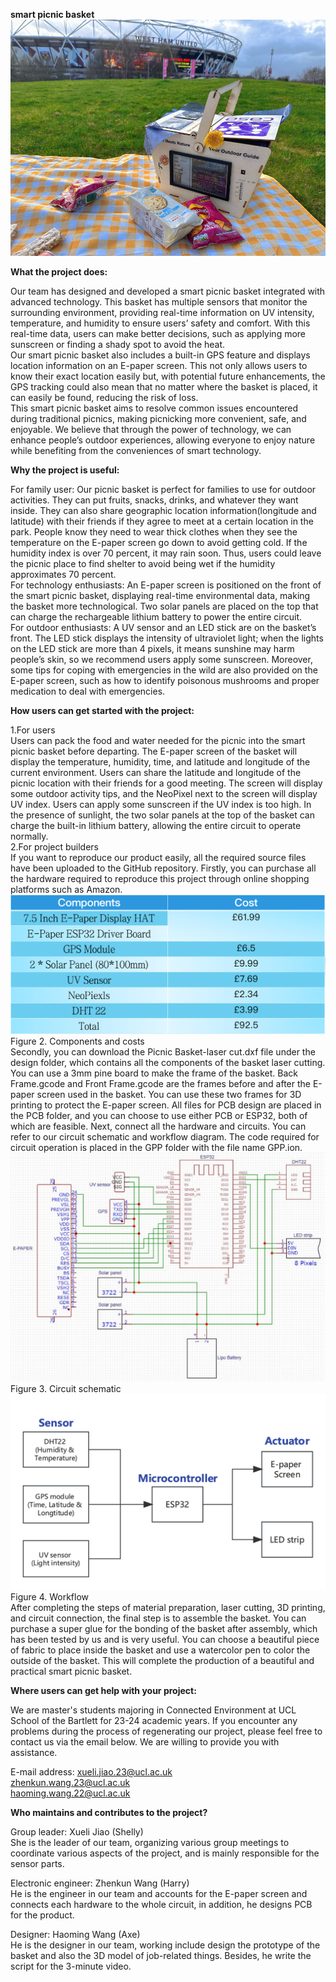 **smart picnic basket**  
![Figure 1. smart picnic basket](/images/Figure1.png)

**What the project does:**

Our team has designed and developed a smart picnic basket integrated with advanced technology. This basket has multiple sensors that monitor the surrounding environment, providing real-time information on UV intensity, temperature, and humidity to ensure users’ safety and comfort. With this real-time data, users can make better decisions, such as applying more sunscreen or finding a shady spot to avoid the heat.  
Our smart picnic basket also includes a built-in GPS feature and displays location information on an E-paper screen. This not only allows users to know their exact location easily but, with potential future enhancements, the GPS tracking could also mean that no matter where the basket is placed, it can easily be found, reducing the risk of loss.  
This smart picnic basket aims to resolve common issues encountered during traditional picnics, making picnicking more convenient, safe, and enjoyable. We believe that through the power of
technology, we can enhance people’s outdoor experiences, allowing everyone to enjoy nature while benefiting from the conveniences of smart technology.  

**Why the project is useful:**

For family user: Our picnic basket is perfect for families to use for outdoor activities. They can put fruits, snacks, drinks, and whatever they want inside. They can also share geographic location information(longitude and latitude) with their friends if they agree to meet at a certain location in the park. People know they need to wear thick clothes when they see the temperature on the E-paper screen go down to avoid getting cold. If the humidity index is over 70 percent, it may rain soon. Thus, users could leave the picnic place to find shelter to avoid being wet if the humidity approximates 70 percent.  
For technology enthusiasts: An E-paper screen is positioned on the front of the smart picnic basket, displaying real-time environmental data, making the basket more technological. Two solar panels are placed on the top that can charge the rechargeable lithium battery to power the entire circuit.  
For outdoor enthusiasts: A UV sensor and an LED stick are on the basket’s front. The LED stick displays the intensity of ultraviolet light; when the lights on the LED stick are more than 4 pixels, it means sunshine may harm people’s skin, so we recommend users apply some sunscreen. Moreover, some tips for coping with emergencies in the wild are also provided on the E-paper screen, such as how to identify poisonous mushrooms and proper medication to deal with emergencies.  

**How users can get started with the project:**

1.For users  
Users can pack the food and water needed for the picnic into the smart picnic basket before departing. The E-paper screen of the basket will display the temperature, humidity, time, and latitude and longitude of the current environment. Users can share the latitude and longitude of the picnic location with their friends for a good meeting. The screen will display some outdoor activity tips, and the NeoPixel next to the screen will display UV index. Users can apply some sunscreen if the UV index is too high. In the presence of sunlight, the two solar panels at the top of the basket can charge the built-in lithium battery, allowing the entire circuit to operate normally.  
2.For project builders  
If you want to reproduce our product easily, all the required source files have been uploaded to the GitHub repository. Firstly, you can purchase all the hardware required to reproduce this project through online shopping platforms such as Amazon.  
![Figure 2. Components and costs](images/Figure2.png)
Figure 2. Components and costs  
Secondly, you can download the Picnic Basket-laser cut.dxf file under the design folder, which contains all the components of the basket laser cutting. You can use a 3mm pine board to make the frame of the basket. Back Frame.gcode and Front Frame.gcode are the frames before and after the E-paper screen used in the basket. You can use these two frames for 3D printing to protect the E-paper screen. All files for PCB design are placed in the PCB folder, and you can choose to use either PCB or ESP32, both of which are feasible.
Next, connect all the hardware and circuits. You can refer to our circuit schematic and workflow diagram. The code required for circuit operation is placed in the GPP folder with the file name GPP.ion.  
![Figure 3. Circuit schematic](images/Figure3.png)
Figure 3. Circuit schematic  
![Figure 4. Workflow](images/Figure4.png)
Figure 4. Workflow  
After completing the steps of material preparation, laser cutting, 3D printing, and circuit connection, the final step is to assemble the basket. You can purchase a super glue for the bonding of the basket after assembly, which has been tested by us and is very useful. You can choose a beautiful piece of fabric to place inside the basket and use a watercolor pen to color the outside of the basket. This will complete the production of a beautiful and practical smart picnic basket.  

**Where users can get help with your project:**

We are master's students majoring in Connected Environment at UCL School of the Bartlett for 23-24 academic years. If you encounter any problems during the process of regenerating our project, please feel free to contact us via the email below. We are willing to provide you with assistance.  

E-mail address: xueli.jiao.23@ucl.ac.uk<br>
             zhenkun.wang.23@ucl.ac.uk<br>
             haoming.wang.22@ucl.ac.uk<br>

**Who maintains and contributes to the project?**

Group leader: Xueli Jiao (Shelly)  
She is the leader of our team, organizing various group meetings to coordinate various aspects of the project, and is mainly responsible for the sensor parts.  

Electronic engineer: Zhenkun Wang (Harry)  
He is the engineer in our team and accounts for the E-paper screen and connects each hardware to the whole circuit, in addition, he designs PCB for the product.  

Designer: Haoming Wang (Axe)  
He is the designer in our team, working include design the prototype of the basket and also the 3D model of job-related things. Besides, he write the script for the 3-minute video.  
